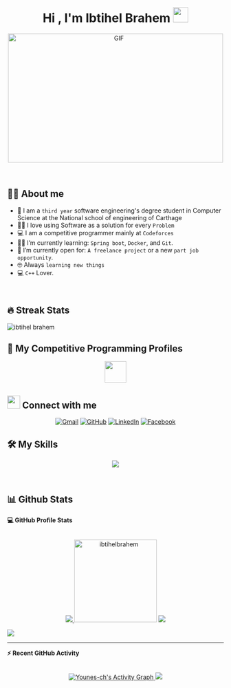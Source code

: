 <h1 align="center">Hi , I'm Ibtihel Brahem <img src="https://media.giphy.com/media/hvRJCLFzcasrR4ia7z/giphy.gif" width="35"></h1>
<p align="center">
  <a target="_blank" align="center">
  <img align="center" top="500" height="300" width="500" alt="GIF" src="https://i.giphy.com/media/v1.Y2lkPTc5MGI3NjExbW9xZmFwcmRmaXVlZG9lcGxsbnM5Z2hseDVmNDgyNGdqaGFsbmRiYiZlcD12MV9pbnRlcm5hbF9naWZfYnlfaWQmY3Q9Zw/L1R1tvI9svkIWwpVYr/giphy.gif">
  </a>
</p>
<br>

## :sassy_man:  About me
- :school: I am a `third year` software engineering's degree student in Computer Science at the National school of engineering of Carthage
- :technologist: I love using Software as a solution for every `Problem`
- :computer: I am a competitive programmer mainly at `Codeforces`
- :student: I’m currently learning: `Spring boot`, `Docker`, and `Git`.
- :thinking: I’m currently open for: `A freelance project` or a new `part job opportunity`.
- :nerd_face: Always `learning new things`
- :computer: `C++` Lover.

<br>

## 🔥 Streak Stats

<p><img align="center" src="https://github-readme-streak-stats.herokuapp.com/?user=ibtihelbrahem&" alt="ibtihel brahem" /></p>

## 👀 My Competitive Programming Profiles

<p align="center">
<a href="https://codeforces.com/profile/ibtihelbrah" target="__blank" rel="noopener">
<img src="https://store-images.s-microsoft.com/image/apps.48094.14504742535903781.aedbca21-113a-48f4-b001-4204e73b22fc.503f883f-8339-4dc5-8609-81713a59281f" width="50" height="50"/>
</a>

## <img src="https://media.giphy.com/media/iY8CRBdQXODJSCERIr/giphy.gif" width="30px"> Connect with me
<p align="center">
<a href="mailto:ibtihelbrahem@gmail.com" target="_blank"><img img src="https://img.shields.io/badge/gmail-%23EA4335.svg?style=plastic&logo=gmail&logoColor=white" alt="Gmail"/></a>
<a href="https://github.com/ibtihelbrahem" target="_blank"><img src="https://img.shields.io/badge/github-%23181717.svg?style=plastic&logo=github&logoColor=white" alt="GitHub"/></a>
<a href="www.linkedin.com/in/ibtihel-braham-69b810248" target="_blank"><img src="https://img.shields.io/badge/linkedin-%230A66C2.svg?style=plastic&logo=linkedin&logoColor=white" alt="LinkedIn"/></a>
<a href="https://www.facebook.com/ibtihel.brahem11/" target="_blank"><img src="https://img.shields.io/badge/facebook-%231877F2.svg?style=plastic&logo=facebook&logoColor=white" alt="Facebook"/></a>
</p>

## 🛠️ My Skills

<p align="center">
  <a href="https://skillicons.dev">
    <img src="https://skillicons.dev/icons?i=py,ts,js,css,html,angular,java,mysql,c,cpp,nodejs,spring,bootstrap,git,github,docker,postman,linux,vscode,idea"/>
  </a>
</p>

<br/>


## 📊 Github Stats



  <summary><b>💻 GitHub Profile Stats</b></summary>
  <br/>
  <p align="center">
    <a href="https://github.com/anuraghazra/github-readme-stats" target="_blank">
<img src="http://github-profile-summary-cards.vercel.app/api/cards/stats?username=ibtihelbrahem&theme=github_dark" />
    </a>
<img src="https://github-readme-stats.vercel.app/api/top-langs?username=ibtihelbrahem&langs_count=10&show_icons=true&locale=en&layout=compact&theme=github_dark" alt="ibtihelbrahem" height="192px"/>
  <img src="http://github-profile-summary-cards.vercel.app/api/cards/profile-details?username=ibtihelbrahem&theme=github_dark" />
  </p>
 
  <p>
    <a href="https://visitcount.itsvg.in">
     <img src="https://visitcount.itsvg.in/api?id=ibtihelbrahem&label=Profile%20Views&icon=0&pretty=true" />
    </a>
  </p>

----

  <summary><b>⚡ Recent GitHub Activity</b></summary>
  <br/>
  <p align="center">
     <a href="https://github.com/ibtihelbrahem" target="_blank">
         <img alt="Younes-ch's Activity Graph" src="https://github-readme-activity-graph.vercel.app/graph?username=ibtihelbrahem&bg_color=01102d&color=6eb9f2&line=41c350&point=ffffff&area=true&hide_border=true" />
         <img src="http://github-profile-summary-cards.vercel.app/api/cards/productive-time?username=ibtihelbrahem&theme=github_dark&utcOffset=1" />
     </a>
  </p>


